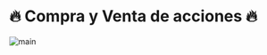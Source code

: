 # :fire: Compra y Venta de acciones :fire: 

![main](https://economipedia.com/wp-content/uploads/Riesgos-de-invertir-en-bolsa.jpg)

